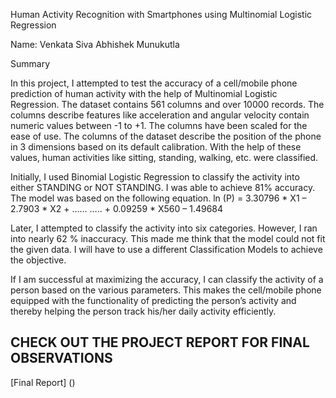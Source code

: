 Human Activity Recognition with Smartphones using Multinomial Logistic Regression 

Name: Venkata Siva Abhishek Munukutla

Summary

In this project, I attempted to test the accuracy of a cell/mobile phone prediction of human activity with the help of Multinomial Logistic Regression. The dataset contains 561 columns and over 10000 records. The columns describe features like acceleration and angular velocity contain numeric values between -1 to +1. The columns have been scaled for the ease of use. The columns of the dataset describe the position of the phone in 3 dimensions based on its default calibration.  With the help of these values, human activities like sitting, standing, walking, etc. were classified.

Initially, I used Binomial Logistic Regression to classify the activity into either STANDING or NOT STANDING. I was able to achieve 81% accuracy. The model was based on the following equation.
ln (P) = 3.30796 * X1 – 2.7903 * X2 + …… ….. + 0.09259 * X560 – 1.49684

Later, I attempted to classify the activity into six categories. However, I ran into nearly 62 % inaccuracy. This made me think that the model could not fit the given data. I will have to use a different Classification Models to achieve the objective.

If I am successful at maximizing the accuracy, I can classify the activity of a person based on the various parameters. This makes the cell/mobile phone equipped with the functionality of predicting the person’s activity and thereby helping the person track his/her daily activity efficiently. 

## CHECK OUT THE PROJECT REPORT FOR FINAL OBSERVATIONS 
[Final Report] ()
